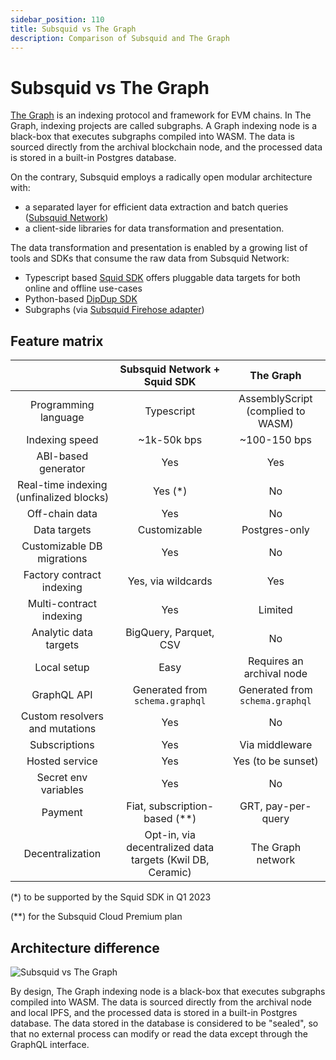 ```yaml
---
sidebar_position: 110
title: Subsquid vs The Graph
description: Comparison of Subsquid and The Graph
---
```


# Subsquid vs The Graph

[The Graph](https://thegraph.com) is an indexing protocol and framework for EVM chains. In The Graph, indexing projects are called subgraphs. A Graph indexing node is a black-box that executes subgraphs compiled into WASM. The data is sourced directly from the archival blockchain node, and the processed data is stored in a built-in Postgres database.

On the contrary, Subsquid employs a radically open modular architecture with: 
- a separated layer for efficient data extraction and batch queries ([Subsquid Network](/subsquid-network/))  
- a client-side libraries for data transformation and presentation. 

The data transformation and presentation is enabled by a growing list of tools and SDKs that consume the raw data from Subsquid Network:
- Typescript based [Squid SDK](/sdk/) offers pluggable data targets for both online and offline use-cases
- Python-based [DipDup SDK](https://dipdup.io/docs/quickstart-evm?ref=blog.subsquid.io)
- Subgraphs (via [Subsquid Firehose adapter](/subgraphs-support/))


## Feature matrix

|                                 |  Subsquid Network + Squid SDK     |            The Graph                     |
|:-------------------------------:|:-------------------------:|:----------------------------------------:|
|  Programming language           |     Typescript            |    AssemblyScript (complied to WASM)     |
|  Indexing speed                 |     ~1k-50k bps           |       ~100-150 bps                       |
|  ABI-based generator            |        Yes                |          Yes                             |
|  Real-time indexing (unfinalized blocks)   |     Yes (*)    |          No                              |  
|  Off-chain data                 |        Yes                |        No                                |
|  Data targets                   |     Customizable          |      Postgres-only                       |
|  Customizable DB migrations     |        Yes                |        No                                |
|  Factory contract indexing      |   Yes, via wildcards      |       Yes                                |
|  Multi-contract indexing        |        Yes                |     Limited                              | 
|  Analytic data targets          |  BigQuery, Parquet, CSV   |        No                                |
|  Local setup                    |       Easy                |       Requires an archival node          |    
|  GraphQL API                    | Generated from `schema.graphql` |    Generated from `schema.graphql` |
|  Custom resolvers and mutations |  Yes                      |          No                              |
|  Subscriptions                  |  Yes                      |       Via middleware                     |
|  Hosted service                 |  Yes                      |       Yes (to be sunset)                 |
|  Secret env variables           |  Yes                      |          No                              |
|  Payment                        |  Fiat, subscription-based (**) |   GRT, pay-per-query                |
|  Decentralization               |  Opt-in, via decentralized data targets (Kwil DB, Ceramic) |  The Graph network   |


(*) to be supported by the Squid SDK in Q1 2023

(**) for the Subsquid Cloud Premium plan 

## Architecture difference

![Subsquid vs The Graph](</img/thegraph-vs-subsquid.png>)

By design, The Graph indexing node is a black-box that executes subgraphs compiled into WASM. The data is sourced directly from the archival node and local IPFS, and the processed data is stored in a built-in Postgres database. The data stored in the database is considered to be "sealed", so that no external process can modify or read the data except through the GraphQL interface. 

